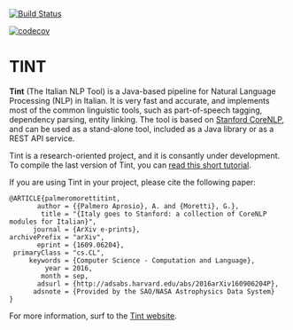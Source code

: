 [![Build Status](https://travis-ci.org/dhfbk/tint.svg?branch=master)](https://travis-ci.org/dhfbk/tint)

[![codecov](https://codecov.io/gh/dhfbk/tint/branch/master/graph/badge.svg)](https://codecov.io/gh/dhfbk/tint)

# TINT

**Tint** (The Italian NLP Tool) is a Java-based pipeline for Natural Language Processing (NLP) in Italian.
It is very fast and accurate, and implements most of the common linguistic tools, such as part-of-speech tagging,
dependency parsing, entity linking.
The tool is based on [Stanford CoreNLP](http://stanfordnlp.github.io/CoreNLP/), and can be used
as a stand-alone tool, included as a Java library or as a REST API service.

Tint is a research-oriented project, and it is consantly under development. To compile the last version of Tint, you can [read this short tutorial](https://github.com/dhfbk/tint/wiki/Compiling-the-develop-version-of-Tint).

If you are using Tint in your project, please cite the following paper:

```
@ARTICLE{palmeromorettitint,
       author = {{Palmero Aprosio}, A. and {Moretti}, G.},
        title = "{Italy goes to Stanford: a collection of CoreNLP modules for Italian}",
      journal = {ArXiv e-prints},
archivePrefix = "arXiv",
       eprint = {1609.06204},
 primaryClass = "cs.CL",
     keywords = {Computer Science - Computation and Language},
         year = 2016,
        month = sep,
       adsurl = {http://adsabs.harvard.edu/abs/2016arXiv160906204P},
      adsnote = {Provided by the SAO/NASA Astrophysics Data System}
}
```

For more information, surf to the [Tint website](http://tint.fbk.eu/).
